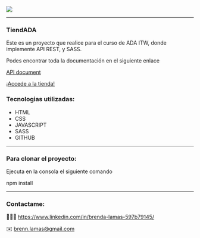 <img src="https://user-images.githubusercontent.com/74736159/150645363-40088f97-3c02-4b17-975f-632e7a371bf9.png">

---------------
### TiendADA

<p>Este es un proyecto que realice para el curso de ADA ITW, donde implemente API REST, y SASS. </p>


<p>Podes encontrar toda la documentación en el siguiente enlace</p>
<a href="https://developers.mercadolibre.com.ar/es_ar/api-docs-es">API document</a>

<a href="https://brendalamas.github.io/TiendADA-API/">¡Accede a la tienda!</a>


### Tecnologias utilizadas:
<ul>
  <li>HTML</li>
   <li>CSS</li>
  <li>JAVASCRIPT</li>
  <li>SASS</li>
   <li>GITHUB</li>
</ul>


----------
### Para clonar el proyecto:
<p> Ejecuta en la consola el siguiente comando 
  
  npm install
</p>

----------

### Contactame:
👩🏻‍💻 https://www.linkedin.com/in/brenda-lamas-597b79145/

✉️ brenn.lamas@gmail.com

